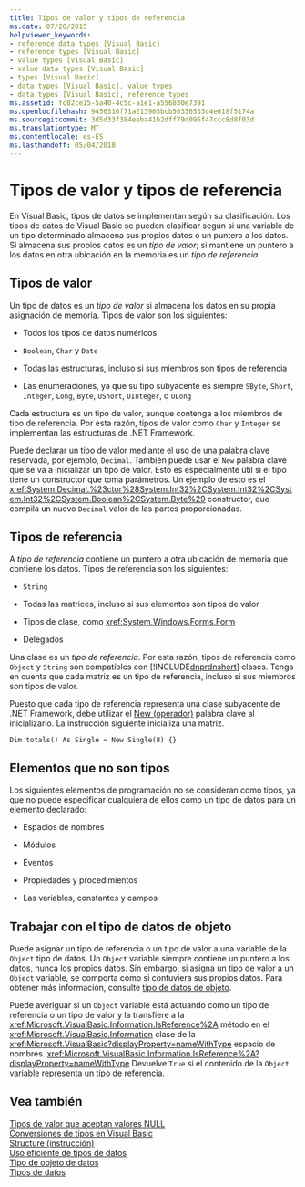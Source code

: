 ```yaml
---
title: Tipos de valor y tipos de referencia
ms.date: 07/20/2015
helpviewer_keywords:
- reference data types [Visual Basic]
- reference types [Visual Basic]
- value types [Visual Basic]
- value data types [Visual Basic]
- types [Visual Basic]
- data types [Visual Basic], value types
- data types [Visual Basic], reference types
ms.assetid: fc82ce15-5a40-4c5c-a1e1-a556830e7391
ms.openlocfilehash: 9456316f71a213905bcb50336533c4e618f5174a
ms.sourcegitcommit: 3d5d33f384eeba41b2dff79d096f47ccc8d8f03d
ms.translationtype: MT
ms.contentlocale: es-ES
ms.lasthandoff: 05/04/2018
---
```

# <a name="value-types-and-reference-types"></a>Tipos de valor y tipos de referencia
En Visual Basic, tipos de datos se implementan según su clasificación. Los tipos de datos de Visual Basic se pueden clasificar según si una variable de un tipo determinado almacena sus propios datos o un puntero a los datos. Si almacena sus propios datos es un *tipo de valor*; si mantiene un puntero a los datos en otra ubicación en la memoria es un *tipo de referencia*.  
  
## <a name="value-types"></a>Tipos de valor  
 Un tipo de datos es un *tipo de valor* si almacena los datos en su propia asignación de memoria. Tipos de valor son los siguientes:  
  
-   Todos los tipos de datos numéricos  
  
-   `Boolean`, `Char` y `Date`  
  
-   Todas las estructuras, incluso si sus miembros son tipos de referencia  
  
-   Las enumeraciones, ya que su tipo subyacente es siempre `SByte`, `Short`, `Integer`, `Long`, `Byte`, `UShort`, `UInteger`, o `ULong`  
  
 Cada estructura es un tipo de valor, aunque contenga a los miembros de tipo de referencia. Por esta razón, tipos de valor como `Char` y `Integer` se implementan las estructuras de .NET Framework.  
  
 Puede declarar un tipo de valor mediante el uso de una palabra clave reservada, por ejemplo, `Decimal`. También puede usar el `New` palabra clave que se va a inicializar un tipo de valor. Esto es especialmente útil si el tipo tiene un constructor que toma parámetros. Un ejemplo de esto es el <xref:System.Decimal.%23ctor%28System.Int32%2CSystem.Int32%2CSystem.Int32%2CSystem.Boolean%2CSystem.Byte%29> constructor, que compila un nuevo `Decimal` valor de las partes proporcionadas.  
  
## <a name="reference-types"></a>Tipos de referencia  
 A *tipo de referencia* contiene un puntero a otra ubicación de memoria que contiene los datos. Tipos de referencia son los siguientes:  
  
-   `String`  
  
-   Todas las matrices, incluso si sus elementos son tipos de valor  
  
-   Tipos de clase, como <xref:System.Windows.Forms.Form>  
  
-   Delegados  
  
 Una clase es un *tipo de referencia*. Por esta razón, tipos de referencia como `Object` y `String` son compatibles con [!INCLUDE[dnprdnshort](~/includes/dnprdnshort-md.md)] clases. Tenga en cuenta que cada matriz es un tipo de referencia, incluso si sus miembros son tipos de valor.  
  
 Puesto que cada tipo de referencia representa una clase subyacente de .NET Framework, debe utilizar el [New (operador)](../../../../visual-basic/language-reference/operators/new-operator.md) palabra clave al inicializarlo. La instrucción siguiente inicializa una matriz.  
  
```  
Dim totals() As Single = New Single(8) {}  
```  
  
## <a name="elements-that-are-not-types"></a>Elementos que no son tipos  
 Los siguientes elementos de programación no se consideran como tipos, ya que no puede especificar cualquiera de ellos como un tipo de datos para un elemento declarado:  
  
-   Espacios de nombres  
  
-   Módulos  
  
-   Eventos  
  
-   Propiedades y procedimientos  
  
-   Las variables, constantes y campos  
  
## <a name="working-with-the-object-data-type"></a>Trabajar con el tipo de datos de objeto  
 Puede asignar un tipo de referencia o un tipo de valor a una variable de la `Object` tipo de datos. Un `Object` variable siempre contiene un puntero a los datos, nunca los propios datos. Sin embargo, si asigna un tipo de valor a un `Object` variable, se comporta como si contuviera sus propios datos. Para obtener más información, consulte [tipo de datos de objeto](../../../../visual-basic/language-reference/data-types/object-data-type.md).  
  
 Puede averiguar si un `Object` variable está actuando como un tipo de referencia o un tipo de valor y la transfiere a la <xref:Microsoft.VisualBasic.Information.IsReference%2A> método en el <xref:Microsoft.VisualBasic.Information> clase de la <xref:Microsoft.VisualBasic?displayProperty=nameWithType> espacio de nombres. <xref:Microsoft.VisualBasic.Information.IsReference%2A?displayProperty=nameWithType> Devuelve `True` si el contenido de la `Object` variable representa un tipo de referencia.  
  
## <a name="see-also"></a>Vea también  
 [Tipos de valor que aceptan valores NULL](../../../../visual-basic/programming-guide/language-features/data-types/nullable-value-types.md)  
 [Conversiones de tipos en Visual Basic](../../../../visual-basic/programming-guide/language-features/data-types/type-conversions.md)  
 [Structure (instrucción)](../../../../visual-basic/language-reference/statements/structure-statement.md)  
 [Uso eficiente de tipos de datos](../../../../visual-basic/programming-guide/language-features/data-types/efficient-use-of-data-types.md)  
 [Tipo de objeto de datos](../../../../visual-basic/language-reference/data-types/object-data-type.md)  
 [Tipos de datos](../../../../visual-basic/programming-guide/language-features/data-types/index.md)
